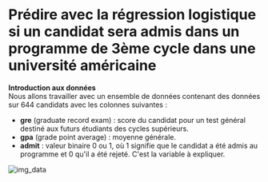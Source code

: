 # Prédire avec la régression logistique si un candidat sera admis dans un programme de 3ème cycle dans une université américaine
**Introduction aux données**    
Nous allons travailler avec un ensemble de données contenant des données sur 644 candidats avec les colonnes suivantes :
- **gre** (graduate record exam) : score du candidat pour un test général destiné aux futurs étudiants des cycles supérieurs.
- **gpa** (grade point average) : moyenne générale.
- **admit** : valeur binaire 0 ou 1, où 1 signifie que le candidat a été admis au programme et 0 qu'il a été rejeté. C'est la variable à expliquer.  
  
 ![img_data](https://user-images.githubusercontent.com/75280025/199454308-e587b16b-8419-4cf4-b7bc-865aaf83ee82.png)
